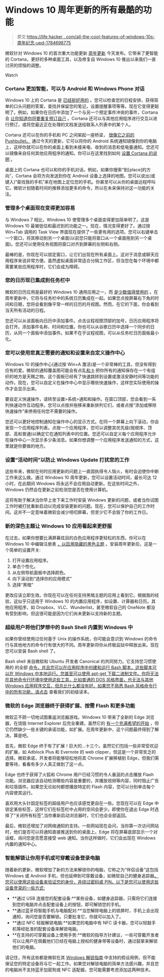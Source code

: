 # Windows 10 周年更新的所有最酷的功能

> 原文:[https://life hacker . com/all-the-cool-features-of-windows-10s-周年纪念-upd-1784698775](https://lifehacker.com/all-the-coolest-features-of-windows-10s-anniversary-upd-1784698775)

微软针对 Windows 10 的首次重大功能更新 [周年更新](https://blogs.windows.com/windowsexperience/2016/06/29/windows-10-anniversary-update-available-august-2/) 今天发布。它带来了更智能的 Cortana，更好的多种桌面工具，以及修复自 Windows 10 推出以来我们一直讨厌的烦恼的调整。

Watch

### **Cortana 更加智能，可以与 Android 和 Windows Phone 对话**

Windows 10 上的 Cortana 是 [已经挺好用的](http://lifehacker.com/everything-you-can-ask-cortana-to-do-in-windows-10-1721725525) 。您可以检查您的日程安排，获得简单的口头问题的答案，查找并保留您的笔记，设置提醒事项等等。现在它变得更聪明了。例如，如果你在日历中添加了一个与另一个预定事件冲突的事件，Cortana 会 [让你知道你将要重复预订自己](http://lifehacker.com/cortana-now-pushes-reminders-based-on-email-and-adds-co-1754940264) 。Cortana 还可以与其他应用程序进行交互以进行预订，或将您最近正在处理的文档发送给联系人列表中的某个人。

Cortana 还可以在你的手机和 PC 之间架起一座桥梁， [很像它之前的 Pushbullet。](http://lifehacker.com/how-to-use-pushbullet-to-bridge-the-gap-between-all-you-1548595270) 通过今天的更新，它可以将你的 Android 系统通知镜像到你的电脑上，这样你就可以在你的桌面上看到未接来电、收到的消息和低电量通知。您还可以镜像来自任何其他应用程序的通知。你可以在这里找到如何 [设置 Cortana 的说明](https://lifehacker.com/how-to-mirror-androids-notifications-to-windows-10-usin-1784693893) 。

桌面上的 Cortana 也可以和你的手机对话。例如，如果你搜索“到[place]的方向”，Cortana 会将方向发送到你在 Android 设备上选择的地图。您可以说出(或键入)“查找我的手机”来在地图上定位您的手机。你甚至可以从你的桌面远程呼叫它。微软计划随着时间的推移添加更多的命令，所以在未来保持对这一功能的关注。

### **管理多个桌面现在变得更加容易**

与 Windows 7 相比，Windows 10 使管理多个桌面变得更加简单明了。这是 Windows 10 最被低估和最迟到的功能之一。现在，情况变得更好了。通过按 Win+Tab 调用的 Task View 界面现在提供了一些更有用的选项。您可以右键单击一个窗口，将其移动到另一个桌面(以前您只能将窗口从一个桌面拖到另一个桌面)。您还可以使用任务视图将窗口对齐到屏幕的左侧和右侧。

最棒的是，你现在可以锁定窗口，让它们出现在所有桌面上。这对于消息或聊天应用程序来说非常方便。虽然虚拟桌面非常适合分隔工作区，但当您在每个环境中都需要某些应用程序时，它们会成为障碍。

### **您的日历现已集成到任务栏中**

微软的日历应用是最好的 Windows 10 通用应用之一，而 [是少数值得使用的](https://lifehacker.com/the-windows-10-apps-that-are-actually-worth-using-1741930918) 。在周年更新中，它将与任务栏中的系统日历集成在一起。如果您点按屏幕右下角的时间和日期，您将会看到像平常一样的日历的月视图。然而，在它的下面，你会看到当天所有活动的日程。

您还可以从该面板向日历中添加事件。点击议程视图顶部的加号，日历应用程序将会打开。添加事件名称、时间和位置。你也可以从谷歌日历中选择一个同步的日历，从同一个面板中添加事件。如果不在乎议程视图，可以从任务栏日历面板最小化。

### **您可以使用您真正需要的通知和设置来自定义操作中心**

Windows 10 的操作中心(通过按 Win+A 激活)是一个非常棒的工具，但没有得到应有的爱。微软的通知覆盖图可能会有点乱[和 h](https://twitter.com/LordRavenscraft/status/717372857395896320) 把你所有的通知保存在一个有组织的地方是天赐之物。这个面板已经有了快速跳转到设置或激活安静时间等功能的动作。现在，您可以自定义在操作中心中显示哪些快速操作，这样您实际使用的操作才会显示出来。

要自定义快速操作，请转至设置>系统>通知和操作。在窗口顶部，您会看到一系列快速动作互动程序。您可以点按并拖移来重新排列它们，或者点按“添加或移除快速操作”来停用任何您不需要的操作。

您还可以更好地控制通知在操作中心的显示方式。在同一个屏幕上向下滚动，你会发现一个应用程序列表。点按一个应用程序，您可以调整其优先级(按顺序、顶部、高和普通)以确定它在通知列表中的位置。您还可以自定义每个应用程序允许在操作中心一次显示多少条消息。如果你想调整一个应用程序发送通知的方式，这里就是你要做的地方。

### **设置“活动时间”以防止 Windows Update 打扰您的工作**

这些年来，微软在何时应用更新的问题上一直固执得令人恼火，有时会迫使你中断工作来这么做。通过 Windows 10 周年更新，您可以设置活动时间，最长可达 12 小时，在此期间 Windows 将永远不会应用自动更新。在这些时间之外，Windows 仍然会在更新之前检测您是否在使用计算机。

这将有助于解决当你早上坐下来工作时安装 Windows 更新的问题，或者当你试图工作时被打扰重新启动以完成安装更新的问题。现在，您可以保护自己的工作时间。这并不一定意味着微软会减少唠叨屏幕，但至少它不会毁了你的工作日。

### **新的深色主题让 Windows 10 应用看起来更舒服**

在过去，如果你想要比满屏幕炫目的白色应用程序更轻松的东西，你可以在 Windows 10 中编辑注册表 [，以启用隐藏的黑色主题](http://lifehacker.com/enable-a-hidden-dark-theme-in-windows-10-apps-with-a-re-1784025828#_ga=1.34189281.1347662518.1465819317) 。安装周年更新后，这是一个简单的设置开关:

1.  打开设置应用程序。
2.  单击个性化。
3.  从左侧导航面板中选择颜色。
4.  向下滚动到“选择你的应用模式”
5.  选择“黑暗”

更改应该立即生效。你现在可以在任何支持黑暗主题的应用上看到它。根据我的经验，这似乎只适用于 Windows 10 的内置应用程序，如设置、计算器和日历。其他应用程序，如 Dropbox、VLC、Wunderlist，甚至微软自己的 OneNote 都没有受到影响，但这很可能是因为它们尚未更新以支持新的主题。

### 超级用户将他们梦想中的 Bash Shell 内置到 Windows 中

如果你曾经使用过任何基于 Unix 的操作系统，你可能会意识到 Windows 的命令行与其他地方的命令行有很大的不同。周年更新将你从终极监狱中释放出来。现在您可以安装 Bash shell 了。

Bash shell 来自微软和 Ubuntu 开发者 Canonical 的共同努力。它支持您习惯使用的 的全部 [命令，并且您可以在应用程序中创建和运行 Bash 脚本，这些脚本可以在 Windows 中本地运行。您甚至可以使用 apt-get 下载二进制文件。你将无法在其他命令行环境中使用这些工具，比如普通的 DOS 风格界面，也无法与其他 Windows 应用程序交互，但总比什么都没有好。如果您不熟悉 Bash 风格命令行中的所有功能，请点击](http://lifehacker.com/a-command-line-primer-for-beginners-5633909) 查看我们的初级读本。

### **微软的 Edge 浏览器终于获得扩展、按需 Flash 和更多功能**

微软正不顾一切地试图重返浏览器游戏。Windows 10 带来了全新的 Edge 浏览器，在烧毁 Internet Explorer 后完全重建。虽然它的 [有一个充满希望的开始](https://lifehacker.com/is-microsoft-edge-any-good-1702545838) ，但它仍然缺少一些关键的承诺功能，如扩展。在周年更新中，这个问题最终得到了解决。算是吧。

首先，微软 Edge 终于有了扩展！巨大的...十三个。虽然它们包括一些非常受欢迎的扩展，如 Adblock Plus 和 Evernote 的 web clipper，但这是一个非常贫乏的选择。微软承诺，开发者将能够轻松地将其 Chrome 扩展移植到 Edge，但我们需要等待，看看有多少人真正做到了这一点。

Edge 也终于获得了火狐和 Chrome 用户已经习惯的令人垂涎的点击播放 Flash 功能。浏览器应该自动检测哪些内容是重要的，并播放视频等内容，同时阻止广告和垃圾插件。如果您无论如何都想播放特定的 Flash 内容，您可以分别单击每个内容使其运行。

喜欢用大头针固定标签的超级用户也应该感觉更自在一些。您现在可以在 Edge 中锁定某些标签，这样它们在标签栏中占用的空间会更少。即使你在退出 Edge 时选择了“关闭所有标签”,当你重新启动浏览器时，它们也会全部返回。

最后，微软还增加了对网络通知的支持。一些网站现在会问，当你第一次访问网站时，他们是否可以将通知直接推送到你的桌面上。Edge 将在屏幕底部显示一个对话框，询问您是否愿意接受 web 通知。当你这样做时，它们会出现在 Windows 内置的通知中心。

### **智能解锁让你用手机或可穿戴设备登录电脑**

随着新的更新，微软增加了新的方法来解锁你的电脑，它称之为“伴侣设备”这包括 Windows 或 Android 手机，但也延伸到可穿戴设备，如微软自己的健身追踪器[。您可以使用这些设备来验证您的身份，并绕过密码或 PIN。以下是您可以使用这些设备登录的一些方式:](https://www.microsoft.com/microsoft-band/en-us) 

*   **通过 USB 连接您的配套设备:**某些设备，如健身追踪器，只需将它们连接到您的电脑并点击配套设备上的按钮，即可解锁您的手机。
*   **通过蓝牙将智能手机与电脑配对:**当您解除电脑上的锁屏时，手机上会出现通知，询问您是否要解锁。只要批准它，你就可以加入了。
*   **通过 NFC 轻敲解锁电脑:**如果您的电脑中有 NFC 读卡器，您可以轻敲手机等经批准的配套设备来解锁电脑。
*   **在支持的可穿戴设备上使用手势:**微软的指导方针建议，一些可穿戴开发者可以让用户在佩戴他们已经在电脑上授权的健身带等设备时，通过鼓掌来解锁他们的电脑。

请记住，所有这些都是微软在其 [Windows 解锁指南](https://msdn.microsoft.com/en-us/windows/uwp/security/companion-device-unlock?f=255&MSPPError=-2147217396) 中支持的假设用例，但不能保证您的特定设备将与它一起工作。如果您对解锁电脑的简单方法感兴趣，并且您的电脑尚不支持蓝牙加密狗或 NFC 适配器，您可能需要考虑添加这两种技术。
